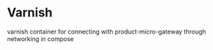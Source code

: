 # Varnish
varnish container for connecting with product-micro-gateway through networking in compose
